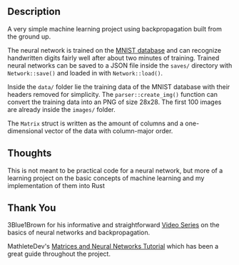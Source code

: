 ## Description

A very simple machine learning project using backpropagation built from the ground up.

The neural network is trained on the [MNIST database](https://en.wikipedia.org/wiki/MNIST_database) and can recognize handwritten digits fairly well after about two minutes of training.
Trained neural networks can be saved to a JSON file inside the `saves/` directory with `Network::save()` and loaded in with
`Network::load()`. 

Inside the `data/` folder lie the training data of the MNIST database with their headers removed for simplicity. The `parser::create_img()`
function can convert the training data into an PNG of size 28x28. The first 100 images are already inside the `images/` folder.

The `Matrix` struct is written as the amount of columns and a one-dimensional vector of the data with column-major order. 


## Thoughts

This is not meant to be practical code for a neural network, but more of a learning project on the basic concepts of machine
learning and my implementation of them into Rust 


## Thank You

3Blue1Brown for his informative and straightforward [Video Series](https://youtube.com/playlist?list=PLZHQObOWTQDNU6R1_67000Dx_ZCJB-3pi) on the basics of neural networks and
backpropagation.

MathleteDev's [Matrices and Neural Networks Tutorial](https://github.com/mathletedev/rust-ml) which has been a great guide throughout the project.
